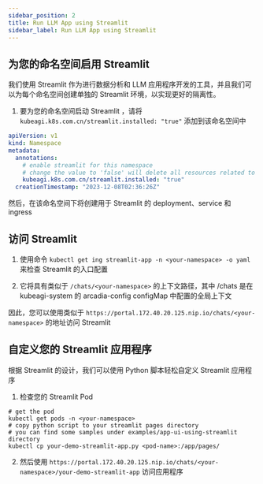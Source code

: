 ```yaml
---
sidebar_position: 2
title: Run LLM App using Streamlit
sidebar_label: Run LLM App using Streamlit
---
```


## 为您的命名空间启用 Streamlit
我们使用 Streamlit 作为进行数据分析和 LLM 应用程序开发的工具，并且我们可以为每个命名空间创建单独的 Streamlit 环境，以实现更好的隔离性。

1. 要为您的命名空间启动 Streamlit ，请将 ```kubeagi.k8s.com.cn/streamlit.installed: "true"``` 添加到该命名空间中
```yaml
apiVersion: v1
kind: Namespace
metadata:
  annotations:
    # enable streamlit for this namespace
    # change the value to 'false' will delete all resources related to this streamlit environment
    kubeagi.k8s.com.cn/streamlit.installed: "true"
  creationTimestamp: "2023-12-08T02:36:26Z"
```
然后，在该命名空间下将创建用于 Streamlit 的 deployment、service 和 ingress
## 访问 Streamlit
1. 使用命令 ```kubectl get ing streamlit-app -n <your-namespace> -o yaml``` 来检查 Streamlit 的入口配置

2. 它将具有类似于 ```/chats/<your-namespace>``` 的上下文路径，其中 /chats 是在 kubeagi-system 的 arcadia-config configMap 中配置的全局上下文

因此，您可以使用类似于 ```https://portal.172.40.20.125.nip.io/chats/<your-namespace>``` 的地址访问 Streamlit


## 自定义您的 Streamlit 应用程序
根据 Streamlit 的设计，我们可以使用 Python 脚本轻松自定义 Streamlit 应用程序
1. 检查您的 Streamlit Pod
```shell
# get the pod
kubectl get pods -n <your-namespace>
# copy python script to your streamlit pages directory
# you can find some samples under examples/app-ui-using-streamlit directory
kubectl cp your-demo-streamlit-app.py <pod-name>:/app/pages/
```

2. 然后使用 ```https://portal.172.40.20.125.nip.io/chats/<your-namespace>/your-demo-streamlit-app``` 访问应用程序
